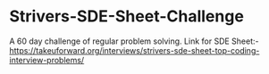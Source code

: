 # Strivers-SDE-Sheet-Challenge
A 60 day challenge of regular problem solving.
Link for SDE Sheet:- https://takeuforward.org/interviews/strivers-sde-sheet-top-coding-interview-problems/
